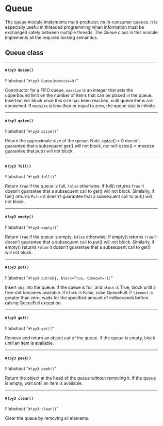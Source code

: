 # Queue

The queue module implements multi-producer, multi-consumer queues. It is especially useful in threaded programming when information must be exchanged safely between multiple threads. The Queue class in this module implements all the required locking semantics.

## Queue class


---
#### `#!py3 Queue()`

!!!abstract "`#!py3 Queue(maxsize=0)`"

Constructor for a FIFO queue.  ```maxsize``` is an integer that sets the upperbound
limit on the number of items that can be placed in the queue.  Insertion will
block once this size has been reached, until queue items are consumed.  If
```maxsize``` is less than or equal to zero, the queue size is infinite.


---
#### `#!py3 qsize()`

!!!abstract "`#!py3 qsize()`"

Return the approximate size of the queue.  Note, qsize() > 0 doesn’t
guarantee that a subsequent get() will not block, nor will qsize() < maxsize
guarantee that put() will not block.


---
#### `#!py3 full()`

!!!abstract "`#!py3 full()`"

Return `True` if the queue is full, `False` otherwise.  If full()
returns `True` it doesn’t guarantee that a subsequent call to get()
will not block.  Similarly, if full() returns `False` it doesn’t
guarantee that a subsequent call to put() will not block.


---
#### `#!py3 empty()`

!!!abstract "`#!py3 empty()`"

Return `True` if the queue is empty, `False` otherwise.  If empty()
returns `True` it doesn’t guarantee that a subsequent call to put()
will not block.  Similarly, if empty() returns `False` it doesn’t
guarantee that a subsequent call to get() will not block.


---
#### `#!py3 put()`

!!!abstract "`#!py3 put(obj, block=True, timeout=-1)`"

Insert ```obj``` into the queue. If the queue is full, and ```block``` is True, block until a free slot becomes available. If ```block``` is False, raise QueueFull.
If ```timeout``` is greater than zero, waits for the specified amount of milliseconds before raising QueueFull exception.


---
#### `#!py3 get()`

!!!abstract "`#!py3 get()`"

Remove and return an object out of the queue. If the queue is empty, block until an item is available.


---
#### `#!py3 peek()`

!!!abstract "`#!py3 peek()`"

Return the object at the head of the queue without removing it. If the queue is empty, wait until an item is available.


---
#### `#!py3 clear()`

!!!abstract "`#!py3 clear()`"

Clear the queue by removing all elements.
